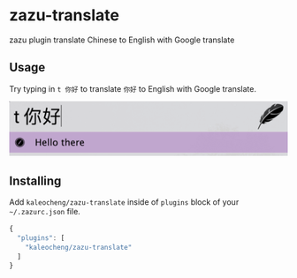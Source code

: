 # zazu-translate
zazu plugin translate Chinese to English with Google translate

## Usage

Try typing in `t 你好` to translate `你好` to English with Google translate.

![screenshot](./example.png)

## Installing

Add `kaleocheng/zazu-translate` inside of `plugins` block of your  `~/.zazurc.json` file.

``` javascript
{
  "plugins": [
    "kaleocheng/zazu-translate"
  ]
}
```

